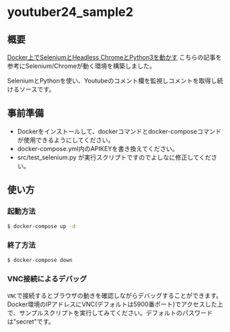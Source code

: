# youtuber24_sample2
## 概要
[Docker上でSeleniumとHeadless ChromeとPython3を動かす](https://qiita.com/sikkim/items/447b72e6ec45849058cd)
こちらの記事を参考にSelenium/Chromeが動く環境を構築しました。

SeleniumとPythonを使い、Youtubeのコメント欄を監視しコメントを取得し続けるソースです。

## 事前準備
- Dockerをインストールして、dockerコマンドとdocker-composeコマンドが使用できるようにしてください。
- docker-compose.yml内のAPIKEYを書き換えてください。
- src/test_selenium.py が実行スクリプトですのでよしなに修正してください。

## 使い方
### 起動方法

```bash
$ docker-compose up -d
```

### 終了方法

```bash
$ docker-compose down
```

### VNC接続によるデバッグ
`VNC`で接続するとブラウザの動きを確認しながらデバッグすることができます。Docker環境のIPアドレスにVNC(デフォルトは5900番ポート)でアクセスした上で、サンプルスクリプトを実行してみてください。デフォルトのパスワードは"secret"です。
